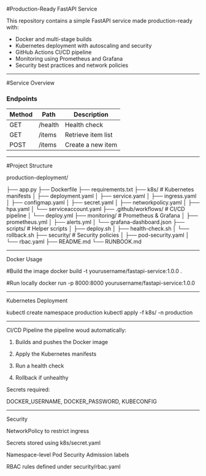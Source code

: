 #Production-Ready FastAPI Service

This repository contains a simple FastAPI service made production-ready with:
- Docker and multi-stage builds
- Kubernetes deployment with autoscaling and security
- GitHub Actions CI/CD pipeline
- Monitoring using Prometheus and Grafana
- Security best practices and network policies

---

#Service Overview

### Endpoints
| Method | Path       | Description              |
|--------|------------|--------------------------|
| GET    | /health    | Health check             |
| GET    | /items     | Retrieve item list       |
| POST   | /items     | Create a new item        |

---

#Project Structure

production-deployment/
  
├── app.py
├── Dockerfile
├── requirements.txt
├── k8s/                     # Kubernetes manifests
│   ├── deployment.yaml
│   ├── service.yaml
│   ├── ingress.yaml
│   ├── configmap.yaml
│   ├── secret.yaml
│   ├── networkpolicy.yaml
│   ├── hpa.yaml
│   └── serviceaccount.yaml
├── .github/workflows/       # CI/CD pipeline
│   └── deploy.yml
├── monitoring/              # Prometheus & Grafana
│   ├── prometheus.yml
│   ├── alerts.yml
│   └── grafana-dashboard.json
├── scripts/                 # Helper scripts
│   ├── deploy.sh
│   ├── health-check.sh
│   └── rollback.sh
├── security/                # Security policies
│   ├── pod-security.yaml
│   └── rbac.yaml
├── README.md
└── RUNBOOK.md

---
Docker Usage

#Build the image
docker build -t yourusername/fastapi-service:1.0.0 .

#Run locally
docker run -p 8000:8000 yourusername/fastapi-service:1.0.0

---
Kubernetes Deployment

kubectl create namespace production
kubectl apply -f k8s/ -n production

---
CI/CD Pipeline
the pipeline woud automatically:

1. Builds and pushes the Docker image

2. Apply the Kubernetes manifests

3. Run a health check

4. Rollback if unhealthy

Secrets required:

DOCKER_USERNAME, DOCKER_PASSWORD, KUBECONFIG

---
Security

NetworkPolicy to restrict ingress

Secrets stored using k8s/secret.yaml

Namespace-level Pod Security Admission labels

RBAC rules defined under security/rbac.yaml



